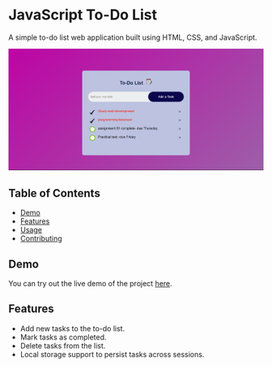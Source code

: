 # JavaScript To-Do List

A simple to-do list web application built using HTML, CSS, and JavaScript.

![Screenshot](todolist.png)

## Table of Contents

- [Demo](#demo)
- [Features](#features)
- [Usage](#usage)
- [Contributing](#contributing)

## Demo

You can try out the live demo of the project [here](link-to-demo).

## Features

- Add new tasks to the to-do list.
- Mark tasks as completed.
- Delete tasks from the list.
- Local storage support to persist tasks across sessions.
